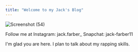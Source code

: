 ```yaml
---
title: "Welcome to my Jack's Blog"
---
```

![Screenshot (54)](https://user-images.githubusercontent.com/107132765/173114540-f7dc499b-1496-43d7-8240-6e2355981c29.png)

Follow me at
Instagram: jack.farber_
Snapchat: jack-farber11

I'm glad you are here. I plan to talk about my rapping skills.
